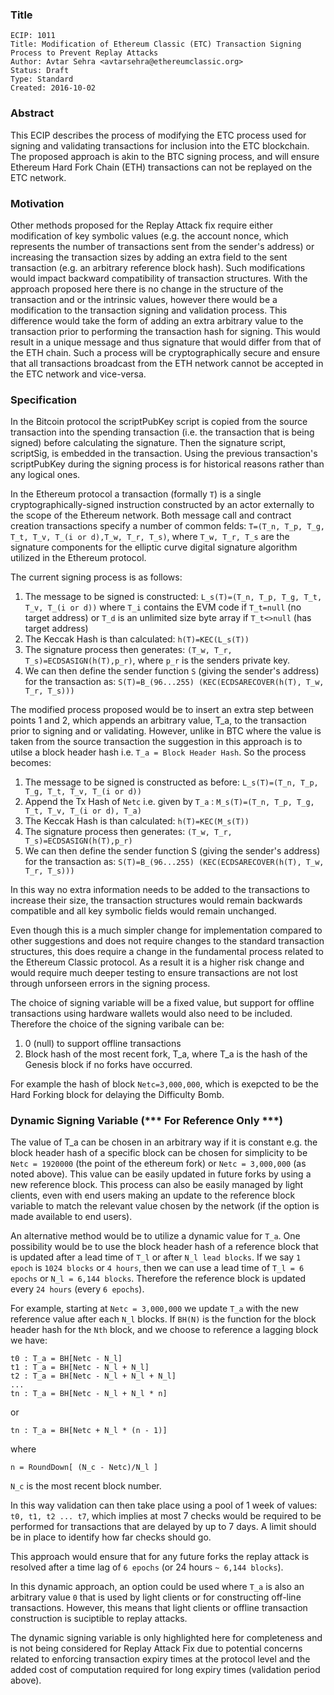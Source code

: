 ### Title

    ECIP: 1011
    Title: Modification of Ethereum Classic (ETC) Transaction Signing Process to Prevent Replay Attacks
    Author: Avtar Sehra <avtarsehra@ethereumclassic.org>
    Status: Draft
    Type: Standard
    Created: 2016-10-02 

### Abstract
This ECIP describes the process of modifying the ETC process used for signing and validating transactions for inclusion into the ETC blockchain. The proposed approach is akin to the BTC signing process, and will ensure Ethereum Hard Fork Chain (ETH) transactions can not be replayed on the ETC network.

### Motivation
Other methods proposed for the Replay Attack fix require either modification of key symbolic values (e.g. the account nonce, which represents the number of transactions sent from the sender's address) or increasing the transaction sizes by adding an extra field to the sent transaction (e.g. an arbitrary reference block hash). Such modifications would impact backward compatibility of transaction structures. With the approach proposed here there is no change in the structure of the transaction and or the intrinsic values, however there would be a modification to the transaction signing and validation process. This difference would take the form of adding an extra arbitrary value to the transaction prior to performing the transaction hash for signing. This would result in a unique message and thus signature that would differ from that of the ETH chain. Such a process will be cryptographically secure and ensure that all transactions broadcast from the ETH network cannot be accepted in the ETC network and vice-versa.

### Specification
In the Bitcoin protocol the scriptPubKey script is copied from the source transaction into the spending transaction (i.e. the transaction that is being signed) before calculating the signature. Then the signature script, scriptSig, is embedded in the transaction. Using the previous transaction's scriptPubKey during the signing process is for historical reasons rather than any logical ones.

In the Ethereum protocol a transaction (formally ```T```) is a single cryptographically-signed instruction constructed by an actor externally to the scope of the Ethereum network. Both message call and contract creation transactions specify a number of common felds: ```T=(T_n, T_p, T_g, T_t, T_v, T_(i or d),T_w, T_r, T_s)```,  where ```T_w, T_r, T_s``` are the signature components for the elliptic curve digital signature algorithm utilized in the Ethereum protocol.

The current signing process is as follows:

1. The message to be signed is constructed: ```L_s(T)=(T_n, T_p, T_g, T_t, T_v, T_(i or d))``` where ```T_i``` contains the EVM code if ```T_t=null``` (no target address) or ```T_d``` is an unlimited size byte array if ```T_t<>null``` (has target address)
2. The Keccak Hash is than calculated: ```h(T)=KEC(L_s(T))```
3. The signature process then generates: ```(T_w, T_r, T_s)=ECDSASIGN(h(T),p_r)```, where ```p_r``` is the senders private key.
4. We can then define the sender function ```S``` (giving the sender's address) for the transaction as: ```S(T)=B_(96...255) (KEC(ECDSARECOVER(h(T), T_w, T_r, T_s)))```

The modified process proposed would be to insert an extra step between points 1 and 2, which appends an arbitrary value, T_a, to the transaction prior to signing and or validating. However, unlike in BTC where the value is taken from the source transaction the suggestion in this approach is to utilse a block header hash i.e. ```T_a = Block Header Hash```. So the process becomes:

1. The message to be signed is constructed as before: ```L_s(T)=(T_n, T_p, T_g, T_t, T_v, T_(i or d))```
2. Append the Tx Hash of ```Netc``` i.e. given by ```T_a``` : ```M_s(T)=(T_n, T_p, T_g, T_t, T_v, T_(i or d), T_a)``` 
3. The Keccak Hash is than calculated: ```h(T)=KEC(M_s(T))```
4. The signature process then generates: ```(T_w, T_r, T_s)=ECDSASIGN(h(T),p_r)```
5. We can then define the sender function S (giving the sender's address) for the transaction as: ```S(T)=B_(96...255) (KEC(ECDSARECOVER(h(T), T_w, T_r, T_s)))```

In this way no extra information needs to be added to the transactions to increase their size, the transaction structures would remain backwards compatible and all key symbolic fields would remain unchanged.

Even though this is a much simpler change for implementation compared to other suggestions and does not require changes to the standard transaction structures, this does require a change in the fundamental process related to the Ethereum Classic protocol. As a result it is a higher risk change and would require much deeper testing to ensure transactions are not lost through unforseen errors in the signing process.

The choice of signing variable will be a fixed value, but support for offline transactions using hardware wallets would also need to be included. Therefore the choice of the signing varibale can be: 
1. 0 (null) to support offline transactions
2. Block hash of the most recent fork, T_a, where T_a is the hash of the Genesis block if no forks have occurred.

For example the hash of block ```Netc=3,000,000```, which is exepcted to be the Hard Forking block for delaying the Difficulty Bomb.


### Dynamic Signing Variable (*** For Reference Only ***)
The value of T_a can be chosen in an arbitrary way if it is constant e.g. the block header hash of a specific block can be chosen for simplicity to be ```Netc = 1920000``` (the point of the ethereum fork) or ```Netc = 3,000,000``` (as noted above). This value can be easily updated in future forks by using a new reference block. This process can also be easily managed by light clients, even with end users making an update to the reference block variable to match the relevant value chosen by the network (if the option is made available to end users). 

An alternative method would be to utilize a dynamic value for ```T_a```. One possibility would be to use the block header hash of a reference block that is updated after a lead time of ```T_l``` or after ```N_l lead blocks```. If we say ```1 epoch``` is ```1024 blocks``` or ```4 hours```, then we can use a lead time of ```T_l = 6 epochs``` or ```N_l = 6,144 blocks```. Therefore the reference block is updated every ```24 hours``` (every ```6 epochs```). 

For example, starting at ```Netc = 3,000,000``` we update ```T_a``` with the new reference value after each ```N_l``` blocks. If ```BH(N)``` is the function for the block header hash for the ```Nth``` block, and we choose to reference a lagging block we have:

```
t0 : T_a = BH[Netc - N_l]
t1 : T_a = BH[Netc - N_l + N_l]
t2 : T_a = BH[Netc - N_l + N_l + N_l]
...
tn : T_a = BH[Netc - N_l + N_l * n]
```

or 

```
tn : T_a = BH[Netc + N_l * (n - 1)]
```

where 

```
n = RoundDown[ (N_c - Netc)/N_l ]
```

```N_c``` is the most recent block number.

In this way validation can then take place using a pool of 1 week of values: ```t0, t1, t2 ... t7```, which implies at most 7 checks would be required to be performed for transactions that are delayed by up to 7 days. A limit should be in place to identify how far checks should go.

This approach would ensure that for any future forks the replay attack is resolved after a time lag of ```6 epochs``` (or 24 hours ```~ 6,144 blocks```).

In this dynamic approach, an option could be used where ```T_a``` is also an arbitrary value ```0``` that is used by light clients or for constructing off-line transactions. However, this means that light clients or offline transaction construction is suciptible to replay attacks. 

The dynamic signing variable is only highlighted here for completeness and is not being considered for Replay Attack Fix due to potential concerns related to enforcing transaction expiry times at the protocol level and the added cost of computation required for long expiry times (validation period above).

